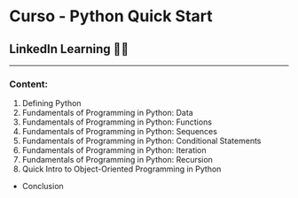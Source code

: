 # Curso - Python Quick Start
## LinkedIn Learning 👨‍🎓
---
### Content:

1. Defining Python
2. Fundamentals of Programming in Python: Data
3. Fundamentals of Programming in Python: Functions
4. Fundamentals of Programming in Python: Sequences
5. Fundamentals of Programming in Python: Conditional Statements
6. Fundamentals of Programming in Python: Iteration
7. Fundamentals of Programming in Python: Recursion
8. Quick Intro to Object-Oriented Programming in Python
- Conclusion